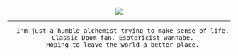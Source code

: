 <br/>

<div align="center">
  <a href="https://github.com/danieleverest/skill-icons">
    <img src="https://skillicons.dev/icons?i=nodejs,javascript,typescript,c,linux,debian,bash,git,github&theme=dark" />
  </a>
</div>

<hr>

<pre style="text-align: center;">
  I'm just a humble alchemist trying to make sense of life.
  Classic Doom fan. Esotericist wannabe.
  Hoping to leave the world a better place.
</pre>

<br/>
